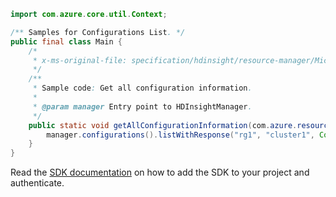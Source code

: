 ```java
import com.azure.core.util.Context;

/** Samples for Configurations List. */
public final class Main {
    /*
     * x-ms-original-file: specification/hdinsight/resource-manager/Microsoft.HDInsight/stable/2021-06-01/examples/HDI_Configurations_List.json
     */
    /**
     * Sample code: Get all configuration information.
     *
     * @param manager Entry point to HDInsightManager.
     */
    public static void getAllConfigurationInformation(com.azure.resourcemanager.hdinsight.HDInsightManager manager) {
        manager.configurations().listWithResponse("rg1", "cluster1", Context.NONE);
    }
}
```

Read the [SDK documentation](https://github.com/Azure/azure-sdk-for-java/blob/azure-resourcemanager-hdinsight_1.0.0-beta.5/sdk/hdinsight/azure-resourcemanager-hdinsight/README.md) on how to add the SDK to your project and authenticate.
